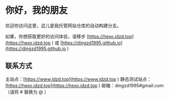 # 你好，我的朋友

欢迎你访问这里，这儿是我托管网站仓库的自动构建分支。

如果，你想获取更好的访问体验，请移步 [https://hexo.idzd.top](https://hexo.idzd.top ) 或 [https://dingzd1995.github.io](https://dingzd1995.github.io )

## 联系方式

主站点：[https://www.idzd.top](https://www.idzd.top )
静态测试站点：[https://hexo.idzd.top](https://hexo.idzd.top )
邮箱：dingzd1995#gmail.com（请将 # 替换为 @ ）
